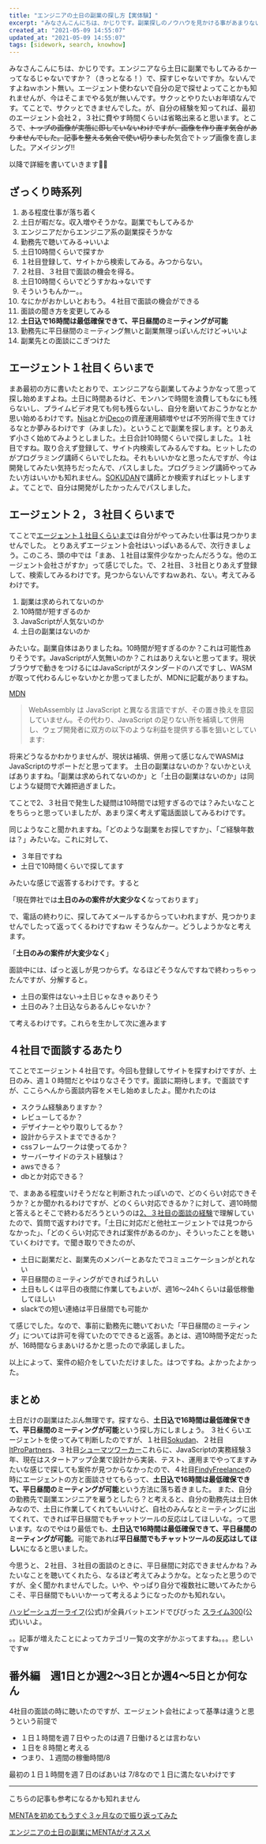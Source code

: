 ```yaml
---
title: "エンジニアの土日の副業の探し方【実体験】"
excerpt: "みなさんこんにちは、かじりです。副業探しのノウハウを見かける事があまりないので、実体験を記載します。週１~２の土日はたぶん無理です。エージェント使った感じでは週１はありませんでした。実際に自分の立場で考えて見たんですが、まず土日会社やってないんですよね。誰かが副業エンジニアを雇うために土日出勤するかって言うとハードル高いと思います。なので現実的な選択肢は土日込で平日昼間にミーティングの時間を取れますということです。"
created_at: "2021-05-09 14:55:07"
updated_at: "2021-05-09 14:55:07"
tags: [sidework, search, knowhow]
---
```


みなさんこんにちは、かじりです。エンジニアなら土日に副業でもしてみるかーってなるじゃないですか？（きっとなる！）で、探すじゃないですか。ないんですよねｗホント無い。エージェント使わないで自分の足で探せよってことかも知れませんが、今はそこまでやる気が無いんです。サクッとやりたいお年頃なんです。てことで、サクッとできませんでした。が、自分の経験を知ってれば、最初のエージェント会社２，３社に費やす時間くらいは省略出来ると思います。ところで、~~トップの画像が実態に即していないわけですが、画像を作り直す気合がありませんでした。記事を整える気合で使い切りました~~気合でトップ画像を直しました。アメイジング!!

以降で詳細を書いていきます🐔🥦

## ざっくり時系列

1. ある程度仕事が落ち着く
1. 土日が暇だな。収入増やそうかな。副業でもしてみるか
1. エンジニアだからエンジニア系の副業探そうかな
1. 勤務先で聴いてみる→いいよ
1. 土日10時間くらいで探すか
1. １社目登録して、サイトから検索してみる。みつからない。
1. ２社目、３社目で面談の機会を得る。
1. 土日10時間くらいでどうすかね→ないです
1. そういうもんかー。。
1. なにかがおかしいとおもう。４社目で面談の機会ができる
1. 面談の聞き方を変更してみる
1. **土日込で16時間は最低確保できて、平日昼間のミーティングが可能**
1. 勤務先に平日昼間のミーティング無いと副業無理っぽいんだけど→いいよ
1. 副業先との面談にこぎつけた


## エージェント１社目くらいまで

まあ最初の方に書いたとおりで、エンジニアなら副業してみようかなって思って探し始めますよね。土日に時間あるけど、モンハンで時間を浪費してもなにも残らないし、プライムビデオ見ても何も残らないし、自分を磨いておこうかなとか思い始めるわけです。[Nisa](https://www.fsa.go.jp/policy/nisa2/about/index.html)とか[iDeco](https://www.ideco-koushiki.jp/)の資産運用額増やせば不労所得で生きてけるなとか夢みるわけです（みました）。ということで副業を探します。とりあえず小さく始めてみようとしました。土日合計10時間くらいで探しました。１社目ですね。取り合えず登録して、サイト内検索してみるんですね。ヒットしたのがプログラミング講師くらいでしたね。それもいいかなと思ったんですが、今は開発してみたい気持ちだったんで、パスしました。プログラミング講師やってみたい方はいいかも知れません。[SOKUDAN](https://sokudan.work/)で講師とか検索すればヒットしますよ。てことで、自分は開発がしたかったんでパスしました。

## エージェント２，３社目くらいまで

てことで[エージェント１社目くらいまで](/engineer-side-job-once-a-week#%E3%82%A8%E3%83%BC%E3%82%B8%E3%82%A7%E3%83%B3%E3%83%88%EF%BC%91%E7%A4%BE%E7%9B%AE%E3%81%8F%E3%82%89%E3%81%84%E3%81%BE%E3%81%A7)は自分がやってみたい仕事は見つかりませんでした。
とりあえずエージェント会社はいっぱいあるんで、次行きましょう。このころ、頭の中では「まあ、１社目は案件少なかったんだろうな。他のエージェント会社さがすか」って感じでした。で、２社目、３社目とりあえず登録して、検索してみるわけです。見つからないんですねｗあれ、ない。考えてみるわけです。

1. 副業は求められてないのか
1. 10時間が短すぎるのか
1. JavaScriptが人気ないのか
1. 土日の副業はないのか

みたいな。副業自体はありましたね。10時間が短すぎるのか？これは可能性ありそうです。JavaScriptが人気無いのか？これはありえないと思ってます。現状ブラウザで動きをつけるにはJavaScriptがスタンダードのハズですし、WASMが取って代わるんじゃないかとか思ってましたが、MDNに記載がありますね。

[MDN](https://developer.mozilla.org/ja/docs/WebAssembly/Concepts)

> WebAssembly は JavaScript と異なる言語ですが、その置き換えを意図していません。その代わり、JavaScript の足りない所を補填して併用し、ウェブ開発者に双方の以下のような利益を提供する事を狙いとしています:

将来どうなるかわかりませんが、現状は補填、併用って感じなんでWASMはJavaScriptのサポートだと思ってます。
土日の副業はないのか？ないかといえばありますね。「副業は求められてないのか」と「土日の副業はないのか」は同じような疑問で大雑把過ぎました。

てことで2、３社目で発生した疑問は10時間では短すぎるのでは？みたいなことをちらっと思っていましたが、あまり深く考えず電話面談してみるわけです。

同じようなこと聞かれますね。「どのような副業をお探しですか」、「ご経験年数は？」みたいな。これに対して、

- ３年目ですね
- 土日で10時間くらいで探してます

みたいな感じで返答するわけです。すると

「現在弊社では**土日のみの案件が大変少なく**なっております」

で、電話の終わりに、探してみてメールするからっていわれますが、見つかりませんでしたって返ってくるわけですねｗ
そうなんかー。どうしようかなと考えます。

「**土日のみの案件が大変少なく**」

面談中には、ぱっと返しが見つからず。なるほどそうなんですねで終わっちゃったんですが、分解すると。

- 土日の案件はない→土日じゃなきゃありそう
- 土日のみ？土日込ならあるんじゃないか？

て考えるわけです。これらを生かして次に進みます

## ４社目で面談するあたり

てことでエージェント４社目です。今回も登録してサイトを探すわけですが、土日のみ、週１０時間だとやはりなさそうです。面談に期待します。で面談ですが、ここらへんから面談内容をメモし始めましたよ。聞かれたのは

- スクラム経験ありますか？
- レビューしてるか？
- デザイナーとやり取りしてるか？
- 設計からテストまでできるか？
- cssフレームワークは使ってるか？
- サーバーサイドのテスト経験は？
- awsできる？
- dbとか対応できる？

で、まあある程度いけそうだなと判断されたっぽいので、どのくらい対応できそうか？とか聞かれるわけですが、どのくらい対応できるか？に対して、週10時間と答えるとそこで終わるだろうというのは[2、３社目の面談の経験](/engineer-side-job-once-a-week#%E3%82%A8%E3%83%BC%E3%82%B8%E3%82%A7%E3%83%B3%E3%83%88%EF%BC%92%EF%BC%8C%EF%BC%93%E7%A4%BE%E7%9B%AE%E3%81%8F%E3%82%89%E3%81%84%E3%81%BE%E3%81%A7)で理解していたので、質問で返すわけです。「土日に対応だと他社エージェントでは見つからなかった」、「どのくらい対応できれば案件があるのか」、そういったことを聴いていくわけです。で聞き取りできたのが、

- 土日に副業だと、副業先のメンバーとあなたでコミュニケーションがとれない
- 平日昼間のミーティングができればうれしい
- 土日もしくは平日の夜間に作業してもよいが、週16～24hくらいは最低稼働してほしい
- slackでの短い連絡は平日昼間でも可能か

て感じでした。なので、事前に勤務先に聴いておいた「平日昼間のミーティング」については許可を得ていたのでできると返答。あとは、週10時間予定だったが、16時間ならまあいけるかと思ったので承諾しました。

以上によって、案件の紹介をしていただけました。はつですね。よかったよかった。

## まとめ

土日だけの副業はたぶん無理です。探すなら、**土日込で16時間は最低確保できて、平日昼間のミーティングが可能**という探し方にしましょう。
３社くらいエージェントを使ってみて判断したのですが、１社目[Sokudan](https://sokudan.work/)、２社目[ItProPartners](https://itpropartners.com/)、３社目[シューマツワーカー](https://shuuumatu-worker.jp/)これらに、JavaScriptの実務経験３年、現在はスタートアップ企業で設計から実装、テスト、運用までやってますみたいな感じで探しても案件が見つからなかったので、４社目[FindyFreelance](https://freelance.findy-code.io/)の時にエージェントの方と面談させてもらって、**土日込で16時間は最低確保できて、平日昼間のミーティングが可能**という方法に落ち着きました。
また、自分の勤務先で副業エンジニアを雇うとしたら？と考えると、自分の勤務先は土日休みなので、土日に作業してくれてもいいけど、自社のみんなとミーティングに出てくれて、できれば平日昼間でもチャットツールの反応はしてほしいな。って思います。なのでやはり最低でも、**土日込で16時間は最低確保できて、平日昼間のミーティングが可能**。可能であれば**平日昼間でもチャットツールの反応はしてほしい**になると思いました。

今思うと、２社目、３社目の面談のときに、平日昼間に対応できませんかね？みたいなことを聴いてくれたら、なるほど考えてみようかな。となったと思うのですが、全く聞かれませんでした。いや、やっぱり自分で複数社に聴いてみたからこそ、平日昼間でもいいかーって考えるようになったのかも知れない。

[ハッピーシュガーライフ](https://archive.genco.co.jp/happysugarlife/)(公式)が全員バットエンドでびびった
[スライム300](https://slime300-anime.com/)(公式)いいよ。

。。記事が増えたことによってカテゴリ一覧の文字がかぶってますね。。。悲しいですw

## 番外編　週1日とか週2～3日とか週4～5日とか何なん

4社目の面談の時に聴いたのですが、エージェント会社によって基準は違うと思うという前提で

- １日１時間を週７日やったのは週７日働けるとは言わない
- １日を８時間と考える
- つまり、１週間の稼働時間/8

最初の１日１時間を週７日のばあいは 7/8なので１日に満たないわけです

---

こちらの記事も参考になるかも知れません

<a is="my-link" href="/ive-been-doing-menta-for-almost-3-months-now">MENTAを初めてもうすぐ３ヶ月なので振り返ってみた</a>

<a is="my-link" href="/engineer-side-job-menta">エンジニアの土日の副業にMENTAがオススメ</a>
